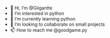 - 👋 Hi, I’m @Giigantte
- 👀 I’m interested in python
- 🌱 I’m currently learning python
- 💞️ I’m looking to collaborate on small projects
- 📫 How to reach me @goodgame.py

<!---
Giigantte/Giigantte is a ✨ special ✨ repository because its `README.md` (this file) appears on your GitHub profile.
You can click the Preview link to take a look at your changes.
--->
